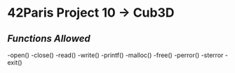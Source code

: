 # 42Paris Project 10 -> Cub3D

## *Functions Allowed*

<p>
  -open()
  -close()
  -read()
  -write()
  -printf()
  -malloc()
  -free()
  -perror()
  -sterror
  -exit()
</p>
  
